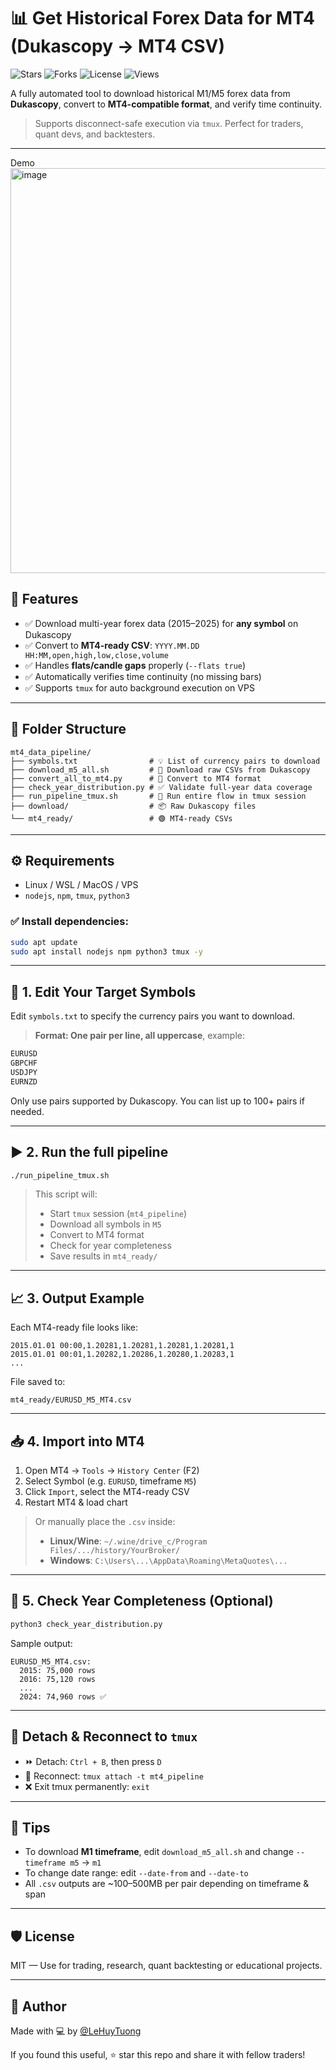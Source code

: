 # 📊 Get Historical Forex Data for MT4 (Dukascopy → MT4 CSV)
![Stars](https://img.shields.io/github/stars/LeHuyTuong/Get-MT4-Historical-Data.svg?style=social)
![Forks](https://img.shields.io/github/forks/LeHuyTuong/Get-MT4-Historical-Data.svg?style=social)
![License](https://img.shields.io/github/license/LeHuyTuong/Get-MT4-Historical-Data)
![Views](https://views.whatilearened.today/views/github/LeHuyTuong/Get-MT4-Historical-Data.svg)

A fully automated tool to download historical M1/M5 forex data from **Dukascopy**, convert to **MT4-compatible format**, and verify time continuity.

> Supports disconnect-safe execution via `tmux`. Perfect for traders, quant devs, and backtesters.

---
Demo
<img width="757" height="648" alt="image" src="https://github.com/user-attachments/assets/b06cdcea-8252-47cc-8d36-0f83c8744031" />

## 🚀 Features

- ✅ Download multi-year forex data (2015–2025) for **any symbol** on Dukascopy
- ✅ Convert to **MT4-ready CSV**: `YYYY.MM.DD HH:MM,open,high,low,close,volume`
- ✅ Handles **flats/candle gaps** properly (`--flats true`)
- ✅ Automatically verifies time continuity (no missing bars)
- ✅ Supports `tmux` for auto background execution on VPS

---

## 📁 Folder Structure

```
mt4_data_pipeline/
├── symbols.txt                # 💡 List of currency pairs to download
├── download_m5_all.sh         # 🔽 Download raw CSVs from Dukascopy
├── convert_all_to_mt4.py      # 🔁 Convert to MT4 format
├── check_year_distribution.py # ✅ Validate full-year data coverage
├── run_pipeline_tmux.sh       # 🧵 Run entire flow in tmux session
├── download/                  # 📦 Raw Dukascopy files
└── mt4_ready/                 # 🟢 MT4-ready CSVs
```

---

## ⚙️ Requirements

- Linux / WSL / MacOS / VPS
- `nodejs`, `npm`, `tmux`, `python3`

### ✅ Install dependencies:

```bash
sudo apt update
sudo apt install nodejs npm python3 tmux -y
```

---

## 🔧 1. Edit Your Target Symbols

Edit `symbols.txt` to specify the currency pairs you want to download.

> **Format: One pair per line, all uppercase**, example:

```txt
EURUSD
GBPCHF
USDJPY
EURNZD
```

Only use pairs supported by Dukascopy. You can list up to 100+ pairs if needed.

---

## ▶️ 2. Run the full pipeline

```bash
./run_pipeline_tmux.sh
```

> This script will:
> - Start `tmux` session (`mt4_pipeline`)
> - Download all symbols in `M5`
> - Convert to MT4 format
> - Check for year completeness
> - Save results in `mt4_ready/`

---

## 📈 3. Output Example

Each MT4-ready file looks like:

```
2015.01.01 00:00,1.20281,1.20281,1.20281,1.20281,1
2015.01.01 00:01,1.20282,1.20286,1.20280,1.20283,1
...
```

File saved to:

```
mt4_ready/EURUSD_M5_MT4.csv
```

---

## 📥 4. Import into MT4

1. Open MT4 → `Tools` → `History Center` (F2)
2. Select Symbol (e.g. `EURUSD`, timeframe `M5`)
3. Click `Import`, select the MT4-ready CSV
4. Restart MT4 & load chart

> Or manually place the `.csv` inside:
> - **Linux/Wine**: `~/.wine/drive_c/Program Files/.../history/YourBroker/`
> - **Windows**: `C:\Users\...\AppData\Roaming\MetaQuotes\...`

---

## 🧪 5. Check Year Completeness (Optional)

```bash
python3 check_year_distribution.py
```

Sample output:

```
EURUSD_M5_MT4.csv:
  2015: 75,000 rows
  2016: 75,120 rows
  ...
  2024: 74,960 rows ✅
```

---

## 🧵 Detach & Reconnect to `tmux`

- ⏩ Detach: `Ctrl + B`, then press `D`
- 🔁 Reconnect: `tmux attach -t mt4_pipeline`
- ❌ Exit tmux permanently: `exit`

---

## 🧠 Tips

- To download **M1 timeframe**, edit `download_m5_all.sh` and change `--timeframe m5` → `m1`
- To change date range: edit `--date-from` and `--date-to`
- All `.csv` outputs are ~100–500MB per pair depending on timeframe & span

---

## 🛡 License

MIT — Use for trading, research, quant backtesting or educational projects.

---

## 👤 Author

Made with 💻 by [@LeHuyTuong](https://github.com/LeHuyTuong)

If you found this useful, ⭐ star this repo and share it with fellow traders!
